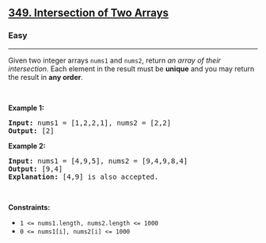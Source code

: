 <h2><a href="https://leetcode.com/problems/intersection-of-two-arrays/">349. Intersection of Two Arrays</a></h2><h3>Easy</h3><hr><div data-immersive-translate-walked="fc8b3b07-05d9-49be-8302-dc2c12e26459"><p data-immersive-translate-walked="fc8b3b07-05d9-49be-8302-dc2c12e26459" data-immersive-translate-paragraph="1">Given two integer arrays <code data-immersive-translate-walked="fc8b3b07-05d9-49be-8302-dc2c12e26459">nums1</code> and <code data-immersive-translate-walked="fc8b3b07-05d9-49be-8302-dc2c12e26459">nums2</code>, return <em data-immersive-translate-walked="fc8b3b07-05d9-49be-8302-dc2c12e26459">an array of their <span data-keyword="array-intersection" data-immersive-translate-walked="fc8b3b07-05d9-49be-8302-dc2c12e26459">intersection</span></em>. Each element in the result must be <strong data-immersive-translate-walked="fc8b3b07-05d9-49be-8302-dc2c12e26459">unique</strong> and you may return the result in <strong data-immersive-translate-walked="fc8b3b07-05d9-49be-8302-dc2c12e26459">any order</strong>.</p>

<p data-immersive-translate-walked="fc8b3b07-05d9-49be-8302-dc2c12e26459">&nbsp;</p>
<p data-immersive-translate-walked="fc8b3b07-05d9-49be-8302-dc2c12e26459"><strong class="example" data-immersive-translate-walked="fc8b3b07-05d9-49be-8302-dc2c12e26459" data-immersive-translate-paragraph="1">Example 1:</strong></p>

<pre><strong>Input:</strong> nums1 = [1,2,2,1], nums2 = [2,2]
<strong>Output:</strong> [2]
</pre>

<p data-immersive-translate-walked="fc8b3b07-05d9-49be-8302-dc2c12e26459"><strong class="example" data-immersive-translate-walked="fc8b3b07-05d9-49be-8302-dc2c12e26459" data-immersive-translate-paragraph="1">Example 2:</strong></p>

<pre><strong>Input:</strong> nums1 = [4,9,5], nums2 = [9,4,9,8,4]
<strong>Output:</strong> [9,4]
<strong>Explanation:</strong> [4,9] is also accepted.
</pre>

<p data-immersive-translate-walked="fc8b3b07-05d9-49be-8302-dc2c12e26459">&nbsp;</p>
<p data-immersive-translate-walked="fc8b3b07-05d9-49be-8302-dc2c12e26459"><strong data-immersive-translate-walked="fc8b3b07-05d9-49be-8302-dc2c12e26459" data-immersive-translate-paragraph="1">Constraints:</strong></p>

<ul data-immersive-translate-walked="fc8b3b07-05d9-49be-8302-dc2c12e26459">
	<li data-immersive-translate-walked="fc8b3b07-05d9-49be-8302-dc2c12e26459" data-immersive-translate-paragraph="1"><code data-immersive-translate-walked="fc8b3b07-05d9-49be-8302-dc2c12e26459">1 &lt;= nums1.length, nums2.length &lt;= 1000</code></li>
	<li data-immersive-translate-walked="fc8b3b07-05d9-49be-8302-dc2c12e26459" data-immersive-translate-paragraph="1"><code data-immersive-translate-walked="fc8b3b07-05d9-49be-8302-dc2c12e26459">0 &lt;= nums1[i], nums2[i] &lt;= 1000</code></li>
</ul>
</div>